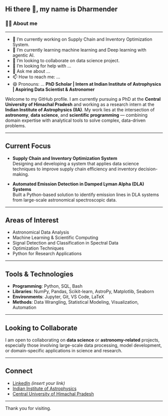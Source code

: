 ## Hi there 👋, **my name is Dharmender**
### 🙋‍♂️ About me
---------
- 🔭 I’m currently working on Supply Chain and Inventory Optimization System.
- 🌱 I’m currently learning machine learning and Deep learning with agentic AI. 
- 👯 I’m looking to collaborate on data science project. 
- 🤔 I’m looking for help with ...
- 💬 Ask me about ...
- 📫 How to reach me: ...
- 😄 Pronouns: ...
**PhD Scholar | Intern at Indian Institute of Astrophysics | Aspiring Data Scientist & Astronomer**

Welcome to my GitHub profile. I am currently pursuing a PhD at the **Central University of Himachal Pradesh** and working as a research intern at the **Indian Institute of Astrophysics (IIA)**. My work lies at the intersection of **astronomy**, **data science**, and **scientific programming** — combining domain expertise with analytical tools to solve complex, data-driven problems.

---

## Current Focus

- **Supply Chain and Inventory Optimization System**  
  Designing and developing a system that applies data science techniques to improve supply chain efficiency and inventory decision-making.

- **Automated Emission Detection in Damped Lyman Alpha (DLA) Systems**  
  Built a Python-based solution to identify emission lines in DLA systems from large-scale astronomical spectroscopic data.

---

## Areas of Interest

- Astronomical Data Analysis  
- Machine Learning & Scientific Computing  
- Signal Detection and Classification in Spectral Data  
- Optimization Techniques  
- Python for Research Applications

---

## Tools & Technologies

- **Programming**: Python, SQL, Bash  
- **Libraries**: NumPy, Pandas, Scikit-learn, AstroPy, Matplotlib, Seaborn  
- **Environments**: Jupyter, Git, VS Code, LaTeX  
- **Methods**: Data Wrangling, Statistical Modeling, Visualization, Automation

---

## Looking to Collaborate

I am open to collaborating on **data science** or **astronomy-related** projects, especially those involving large-scale data processing, model development, or domain-specific applications in science and research.

---

## Connect

- [LinkedIn](https://linkedin.com/in/dharmender-thakur1220) *(insert your link)*  
- [Indian Institute of Astrophysics](https://www.iiap.res.in)  
- [Central University of Himachal Pradesh](https://cuhimachal.ac.in)

---

Thank you for visiting.

<!--
**dharmender12/dharmender12** is a ✨ _special_ ✨ repository because its `README.md` (this file) appears on your GitHub profile.

Here are some ideas to get you started:

- 🔭 I’m currently working on ...
- 🌱 I’m currently learning ...
- 👯 I’m looking to collaborate on ...
- 🤔 I’m looking for help with ...
- 💬 Ask me about ...
- 📫 How to reach me: ...
- 😄 Pronouns: ...
- ⚡ Fun fact: ...
-->
